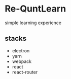 # Re-QuntLearn
simple learning experience

## stacks
- electron
- yarn
- webpack
- react
- react-router
